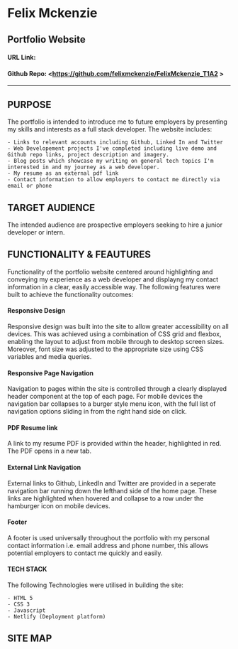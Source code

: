 # Felix Mckenzie
## Portfolio Website 
#### URL Link:
#### Github Repo: <https://github.com/felixmckenzie/FelixMckenzie_T1A2 >
---

## PURPOSE
The portfolio is intended to introduce me to future employers by presenting my skills and interests as a full stack developer. The website includes:

    - Links to relevant accounts including Github, Linked In and Twitter
    - Web Developement projects I've completed including live demo and Github repo links, project description and imagery. 
    - Blog posts which showcase my writing on general tech topics I'm interested in and my journey as a web developer. 
    - My resume as an external pdf link
    - Contact information to allow employers to contact me directly via email or phone 
  
## TARGET AUDIENCE 
The intended audience are prospective employers seeking to hire a junior developer or intern. 


## FUNCTIONALITY & FEAUTURES
Functionality of the portfolio website centered around highlighting and conveying my experience as a web developer and displayng my contact information in a clear, easily accessible way. The following features were built to achieve the functionality outcomes:

#### Responsive Design
Responsive design was built into the site to allow greater accessibility on all devices. This was achieved using a combination of CSS grid and flexbox, enabling the layout to adjust from mobile through to desktop screen sizes. Moreover, font size was adjusted to the appropriate size using CSS variables and media queries.

#### Responsive Page Navigation 
Navigation to pages within the site is controlled through a clearly displayed header component at the top of each page. For mobile devices the navigation bar collapses to a burger style menu icon, with the full list of navigation options sliding in from the right hand side on click. 

#### PDF Resume link
A link to my resume PDF is provided within the header, highlighted in red. The PDF opens in a new tab. 

#### External Link Navigation
External links to Github, LinkedIn and Twitter are provided in a seperate navigation bar running down the lefthand side of the home page. These links are highlighted when hovered and collapse to a row under the hamburger icon on mobile devices. 

#### Footer 
A footer is used universally throughout the portfolio with my personal contact information i.e. email address and phone number, this allows potential employers to contact me quickly and easily. 

#### TECH STACK
The following Technologies were utilised in building the site:
   
    - HTML 5
    - CSS 3
    - Javascript
    - Netlify (Deployment platform)

## SITE MAP 










